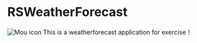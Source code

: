 # RSWeatherForecast
![Mou icon](https://avatars0.githubusercontent.com/u/13641317?v=3&s=460)
This is a weatherforecast application for exercise！
